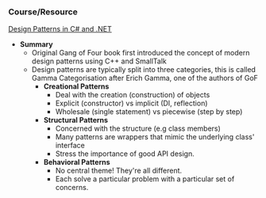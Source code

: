 ### **Course/Resource**  
[Design Patterns in C# and .NET](https://www.udemy.com/course/design-patterns-csharp-dotnet)

- **Summary**
    - Original Gang of Four book first introduced the concept of modern design patterns using C++ and SmallTalk 
    - Design patterns are typically split into three categories, this is called Gamma Categorisation after Erich Gamma, one of the authors of GoF
      - **Creational Patterns**
        - Deal with the creation (construction) of objects
        - Explicit (constructor) vs implicit (DI, reflection)
        - Wholesale (single statement) vs piecewise (step by step)
      - **Structural Patterns**
        - Concerned with the structure (e.g class members)
        - Many patterns are wrappers that mimic the underlying class' interface
        - Stress the importance of good API design. 
      - **Behavioral Patterns**
        - No central theme! They're all different.
        - Each solve a particular problem with a particular set of concerns.